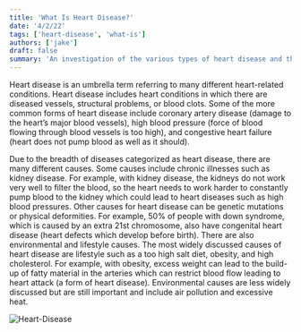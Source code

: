 ```yaml
---
title: 'What Is Heart Disease?'
date: '4/2/22'
tags: ['heart-disease', 'what-is']
authors: ['jake']
draft: false
summary: 'An investigation of the various types of heart disease and their corresponding possible causes.'
---
```

Heart disease is an umbrella term referring to many different heart-related conditions. Heart disease includes heart conditions in which there are diseased vessels, structural problems, or blood clots. Some of the more common forms of heart disease include coronary artery disease (damage to the heart’s major blood vessels), high blood pressure (force of blood flowing through blood vessels is too high), and congestive heart failure (heart does not pump blood as well as it should).

Due to the breadth of diseases categorized as heart disease, there are many different causes. Some causes include chronic illnesses such as kidney disease. For example, with kidney disease, the kidneys do not work very well to filter the blood, so the heart needs to work harder to constantly pump blood to the kidney which could lead to heart diseases such as high blood pressures. Other causes for heart disease can be genetic mutations or physical deformities. For example, 50% of people with down syndrome, which is caused by an extra 21st chromosome, also have congenital heart disease (heart defects which develop before birth). There are also environmental and lifestyle causes. The most widely discussed causes of heart disease are lifestyle such as a too high salt diet, obesity, and high cholesterol. For example, with obesity, excess weight can lead to the build-up of fatty material in the arteries which can restrict blood flow leading to heart attack (a form of heart disease). Environmental causes are less widely discussed but are still important and include air pollution and excessive heat.

![Heart-Disease](https://www.shape-able.com/wp-content/uploads/Heart-Disease-Infographic-f.jpg)




